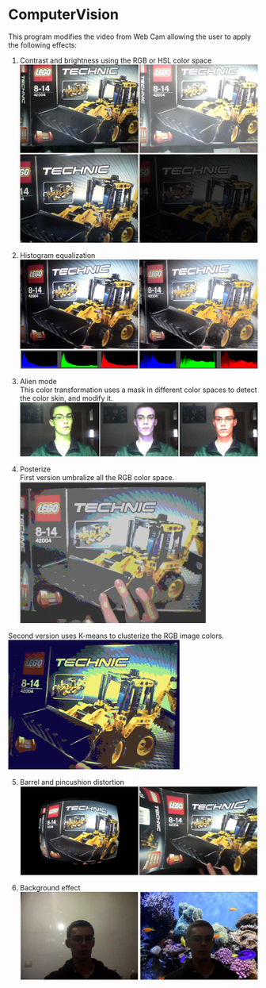 # ComputerVision

This program modifies the video from Web Cam allowing the user to apply the following effects:

1. Contrast and brightness using the RGB or HSL color space <br />
![Alt text](images/brightness.png?raw=true "Modifying brightness")
![Alt text](images/contrast.png?raw=true "Modifying contrast")

2. Histogram equalization <br />
![Alt text](images/equalization.png?raw=true "Equalize histogram")

3. Alien mode <br />
This color transformation uses a mask in different color spaces to detect the color skin, and modify it.
![Alt text](images/alien.png?raw=true "Alien mode")

4. Posterize <br />
First version umbralize all the RGB color space.
![Alt text](images/poster.png?raw=true "Poster")

Second version uses K-means to clusterize the RGB image colors.
![Alt text](images/poster-Kmeans.png?raw=true "Poster with K-means")

5. Barrel and pincushion distortion <br />
![Alt text](images/distortion.png?raw=true "Barrel and pincushion distortion")

6. Background effect <br />
![Alt text](images/background.png?raw=true "Background effect")
